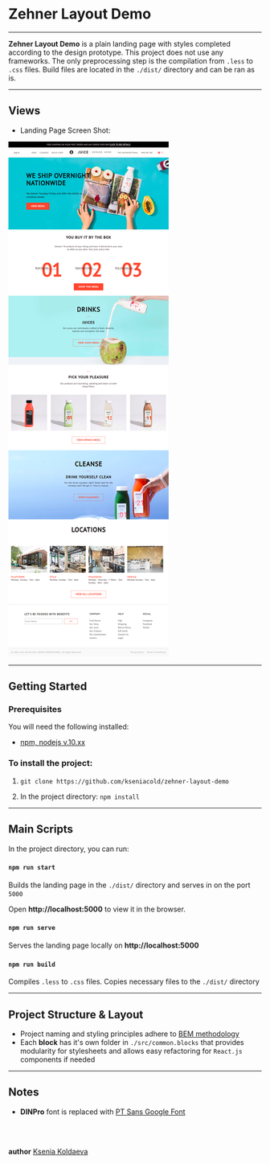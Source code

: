 # Zehner Layout Demo

---

__Zehner Layout Demo__ is a plain landing page with styles completed according to the design prototype.
This project does not use any frameworks. The only preprocessing step is the compilation from `.less` to `.css` files.
Build files are located in the `./dist/`  directory and can be ran as is.

---

## Views

* Landing Page Screen Shot:

![Main screen][main_screen]

[main_screen]: https://github.com/kseniacold/zehner-layout-demo/blob/master/docs/main-screen.png?raw=true "Zehner Layout Demo Screen"

---

## Getting Started

### Prerequisites

You will need the following installed:

* [npm, nodejs v.10.xx](https://nodejs.org/en/)

### To install the project:

1. `git clone https://github.com/kseniacold/zehner-layout-demo`

2. In the project directory: `npm install `

---

## Main Scripts

In the project directory, you can run:

#### `npm run start`

Builds the landing page in the `./dist/` directory and serves in on the port `5000`<br>

Open __http://localhost:5000__ to view it in the browser.

#### `npm run serve`

Serves the landing page locally on __http://localhost:5000__

#### `npm run build`

Compiles `.less` to `.css` files. Copies necessary files to the `./dist/` directory


---

## Project Structure & Layout

* Project naming and styling principles adhere to [BEM methodology](https://en.bem.info/methodology/)
* Each __block__ has it's own folder in `./src/common.blocks` that provides modularity for stylesheets and allows easy refactoring for `React.js` components if needed

---

## Notes

* __DINPro__ font is replaced with [PT Sans Google Font](https://fonts.google.com/specimen/PT+Sans)
<br>
<br>

__author__ [Ksenia  Koldaeva](https://kseniacodes.com)

